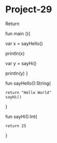 # Project-29
Return

fun main (){

   var x = sayHello()
   
   println(x)
   
   
   var y = sayHi()
   
   println(y)
   }

fun sayHello():String{

    return "Hello World"
    sayHi()
}

fun sayHi():Int{

    return 25
}
